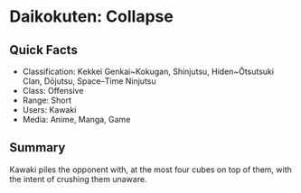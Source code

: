 # Daikokuten: Collapse

## Quick Facts
- Classification: Kekkei Genkai~Kokugan, Shinjutsu, Hiden~Ōtsutsuki Clan, Dōjutsu, Space–Time Ninjutsu
- Class: Offensive
- Range: Short
- Users: Kawaki
- Media: Anime, Manga, Game

## Summary
Kawaki piles the opponent with, at the most four cubes on top of them, with the intent of crushing them unaware.

